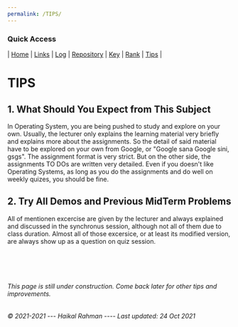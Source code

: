 ```yaml
---
permalink: /TIPS/
---
```


### Quick Access
| [Home](https://haikalrmn.github.io/os212/ "Repository's Home Page") | [Links](https://haikalrmn.github.io/os212/LINKS/ "OS/Github Related References (You are here)") | [Log](https://haikalrmn.github.io/os212/TXT/mylog.txt "Log of OS Related Activities 24/7") | [Repository](https://github.com/haikalrmn/os212 "os212 Repository Page") |  [Key](https://haikalrmn.github.io/os212/TXT/mypubkey.txt "My Repository's Public Key") | [Rank](https://haikalrmn.github.io/os212/TXT/myrank.txt "Best List of os212 Outside Reference from My Friends (listed as their github name)") | [Tips](https://haikalrmn.github.io/os212/TIPS/ "What You Should and You Shouldn't Do in Operating System Subject") |


# TIPS

## 1. What Should You Expect from This Subject
In Operating System, you are being pushed to study and explore on your own. Usually, the lecturer only explains the learning material very briefly and explains more about the assignments. So the detail of said material have to be explored on your own from Google, or "Google sana Google sini, gsgs". The assignment format is very strict. But on the other side, the assignments TO DOs are written very detailed. Even if you doesn't like Operating Systems, as long as you do the assignments and do well on weekly quizes, you should be fine.

## 2. Try All Demos and Previous MidTerm Problems
All of mentionen excercise are given by the lecturer and always explained and discussed in the synchronus session, although not all of them due to class duration. Almost all of those excersice, or at least its modified version, are always show up as a question on quiz session. 
 
<br>
<br>
<br>

###### This page is still under construction. Come back later for other tips and improvements.
###### © 2021-2021 --- Haikal Rahman ---- Last updated: 24 Oct 2021
